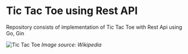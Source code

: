 # Tic Tac Toe using Rest API
Repository consists of implementation of Tic Tac Toe with Rest Api using Go, Gin

![Tic Tac Toe](https://upload.wikimedia.org/wikipedia/commons/thumb/3/32/Tic_tac_toe.svg/200px-Tic_tac_toe.svg.png)
*Image source: Wikipedia*
